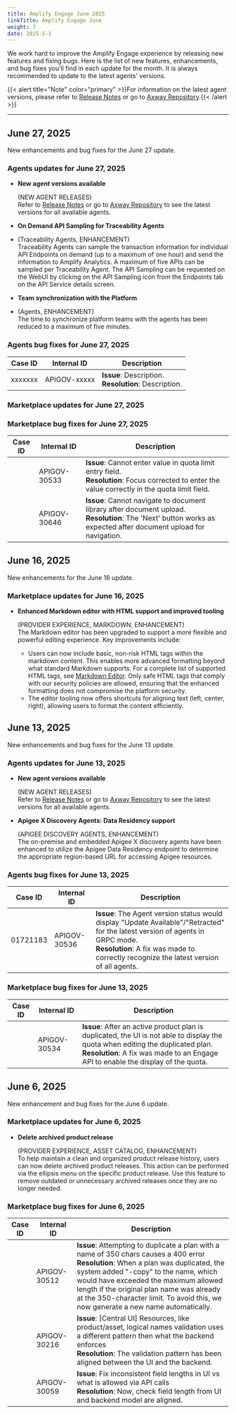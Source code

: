 ```yaml
---
title: Amplify Engage June 2025
linkTitle: Amplify Engage June
weight: 7
date: 2025-5-1
---
```

We work hard to improve the Amplify Engage experience by releasing new features and fixing bugs. Here is the list of new features, enhancements, and bug fixes you’ll find in each update for the month. It is always recommended to update to the latest agents' versions.

{{< alert title="Note" color="primary" >}}For information on the latest agent versions, please refer to [Release Notes](/docs/amplify_relnotes) or go to [Axway Repository](https://repository.axway.com/catalog?q=agents).{{< /alert >}}

---

## June 27, 2025

New enhancements and bug fixes for the June 27 update.

### Agents updates for June 27, 2025

* **New agent versions available**

  (NEW AGENT RELEASES)</br>
  Refer to [Release Notes](/docs/amplify_relnotes) or go to [Axway Repository](https://repository.axway.com/catalog?q=agents) to see the latest versions for all available agents.

* **On Demand API Sampling for Traceability Agents**

* (Traceability Agents, ENHANCEMENT)</br>
  Traceability Agents can sample the transaction information for individual API Endpoints on demand (up to a maximum of one hour) and send the information to Amplify Analytics. A maximum of five APIs can be sampled per Traceability Agent. The API Sampling can be requested on the WebUI by clicking on the API Sampling icon from the Endpoints tab on the API Service details screen.

* **Team synchronization with the Platform**

* (Agents, ENHANCEMENT)</br>
  The time to synchronize platform teams with the agents has been reduced to a maximum of five minutes.

### Agents bug fixes for June 27, 2025

| Case ID | Internal ID | Description |
|-------------|--------------|---------------------------------------------------|
| xxxxxxx | APIGOV-xxxxx | **Issue**: Description. <br/>**Resolution**: Description. |

### Marketplace updates for June 27, 2025

### Marketplace bug fixes for June 27, 2025

| Case ID | Internal ID | Description |
|-------------|--------------|---------------------------------------------------|
|  | APIGOV-30533 | **Issue**: Cannot enter value in quota limit entry field. <br/>**Resolution**: Focus corrected to enter the value correctly in the quota limit field. |
|  | APIGOV-30646 | **Issue**: Cannot navigate to document library after document upload. <br/>**Resolution**: The 'Next' button works as expected after document upload for navigation. |

## June 16, 2025

New enhancements for the June 16 update.

### Marketplace updates for June 16, 2025

* **Enhanced Markdown editor with HTML support and improved tooling**

  (PROVIDER EXPERIENCE, MARKDOWN, ENHANCEMENT)</br>
  The Markdown editor has been upgraded to support a more flexible and powerful editing experience. Key improvements include:
    * Users can now include basic, non-risk HTML tags within the markdown content. This enables more advanced formatting beyond what standard Markdown supports. For a complete list of supported HTML tags, see [Markdown Editor](/docs/manage_product_foundry/markdown_editor). Only safe HTML tags that comply with our security policies are allowed, ensuring that the enhanced formatting does not compromise the platform security.
    * The editor tooling now offers shortcuts for aligning text (left, center, right), allowing users to format the content efficiently.
  
## June 13, 2025

New enhancements and bug fixes for the June 13 update.

### Agents updates for June 13, 2025

* **New agent versions available**

  (NEW AGENT RELEASES)</br>
  Refer to [Release Notes](/docs/amplify_relnotes) or go to [Axway Repository](https://repository.axway.com/catalog?q=agents) to see the latest versions for all available agents.

* **Apigee X Discovery Agents: Data Residency support**

  (APIGEE DISCOVERY AGENTS, ENHANCEMENT)</br>
  The on-premise and embedded Apigee X discovery agents have been enhanced to utilize the Apigee Data Residency endpoint to determine the appropriate region-based URL for accessing Apigee resources.

### Agents bug fixes for June 13, 2025

| Case ID | Internal ID | Description |
|-------------|--------------|---------------------------------------------------|
| 01721183 | APIGOV-30536 | **Issue**: The Agent version status would display "Update Available"/"Retracted" for the latest version of agents in GRPC mode. <br/>**Resolution**: A fix was made to correctly recognize the latest version of all agents. |

### Marketplace bug fixes for June 13, 2025

| Case ID | Internal ID | Description |
|-------------|--------------|---------------------------------------------------|
| | APIGOV-30534 | **Issue**: After an active product plan is duplicated, the UI is not able to display the quota when editing the duplicated plan. <br/>**Resolution**: A fix was made to an Engage API to enable the display of the quota. |

## June 6, 2025

New enhancement and bug fixes for the June 6 update.

### Marketplace updates for June 6, 2025

* **Delete archived product release**

  (PROVIDER EXPERIENCE, ASSET CATALOG, ENHANCEMENT)</br>
  To help maintain a clean and organized product release history, users can now delete archived product releases. This action can be performed via the ellipsis menu on the specific product release. Use this feature to remove outdated or unnecessary archived releases once they are no longer needed.

### Marketplace bug fixes for June 6, 2025

| Case ID | Internal ID | Description |
|-------------|--------------|---------------------------------------------------|
| | APIGOV-30512 | **Issue**: Attempting to duplicate a plan with a name of 350 chars causes a 400 error <br/>**Resolution**: When a plan was duplicated, the system added "-copy" to the name, which would have exceeded the maximum allowed length if the original plan name was already at the 350-character limit. To avoid this, we now generate a new name automatically. |
| | APIGOV-30216 | **Issue**: [Central UI] Resources, like product/asset, logical names validation uses a different pattern then what the backend enforces <br/>**Resolution**: The validation pattern has been aligned between the UI and the backend. |
| | APIGOV-30059 | **Issue**: Fix inconsistent field lengths in UI vs what is allowed via API calls <br/>**Resolution**: Now, check field length from UI and backend model are aligned. |
